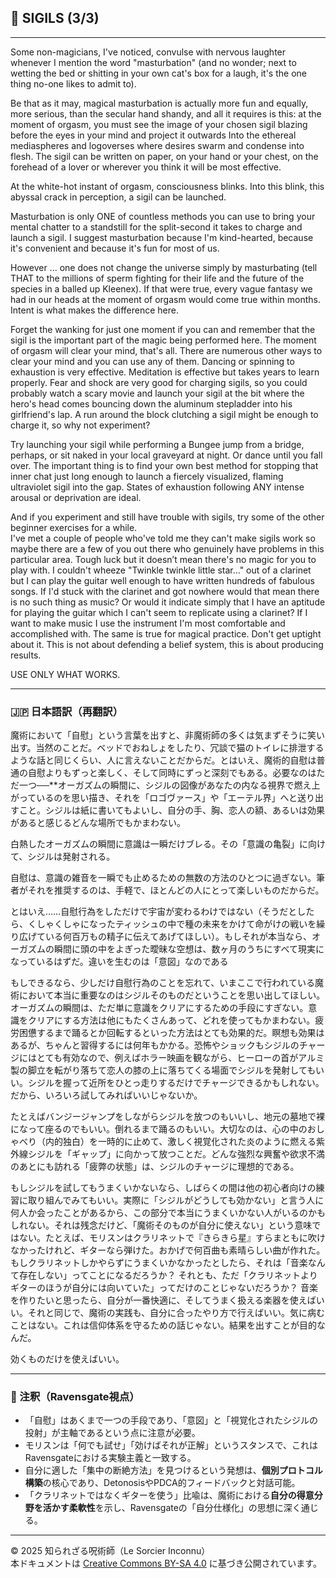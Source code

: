 ## 🧛 SIGILS (3/3)

---

Some non-magicians, I've noticed, convulse with nervous laughter whenever I mention the word "masturbation" (and no wonder; next to wetting the bed or shitting in your own cat's box for a laugh, it's the one thing no-one likes to admit to).  

Be that as it may, magical masturbation is actually more fun and equally, more serious, than the secular hand shandy, and all it requires is this: at the moment of orgasm, you must see the image of your chosen sigil blazing before the eyes in your mind and project it outwards Into the ethereal mediaspheres and logoverses where desires swarm and condense into flesh. The sigil can be written on paper, on your hand or your chest, on the forehead of a lover or wherever you think it will be most effective.  

At the white-hot instant of orgasm, consciousness blinks. Into this blink, this abyssal crack in perception, a sigil can be launched.  

Masturbation is only ONE of countless methods you can use to bring your mental chatter to a standstill for the split-second it takes to charge and launch a sigil. I suggest masturbation because I'm kind-hearted, because it's convenient and because it's fun for most of us.

However ... one does not change the universe simply by masturbating (tell THAT to the millions of sperm fighting for their life and the future of the species in a balled up Kleenex). If that were true, every vague fantasy we had in our heads at the moment of orgasm would come true within months. Intent is what makes the difference here.

Forget the wanking for just one moment if you can and remember that the sigil is the important part of the magic being performed here. The moment of orgasm will clear your mind, that's all. There are numerous other ways to clear your mind and you can use any of them. Dancing or spinning to exhaustion is very effective. Meditation is effective but takes years to learn properly. Fear and shock are very good for charging sigils, so you could probably watch a scary movie and launch your sigil at the bit where the hero's head comes bouncing down the aluminum stepladder into his girlfriend's lap. A run around the block clutching a sigil might be enough to charge it, so why not experiment?

Try launching your sigil while performing a Bungee jump from a bridge, perhaps, or sit naked in your local graveyard at night. Or dance until you fall over. The important thing is to find your own best method for stopping that inner chat just long enough to launch a fiercely visualized, flaming ultraviolet sigil into the gap. States of exhaustion following ANY intense arousal or deprivation are ideal.

And if you experiment and still have trouble with sigils, try some of the other beginner exercises for a while.  
I've met a couple of people who've told me they can't make sigils work so maybe there are a few of you out there who genuinely have problems in this particular area. Tough luck but it doesn’t mean there's no magic for you to play with. I couldn't wheeze "Twinkle twinkle little star..." out of a clarinet but I can play the guitar well enough to have written hundreds of fabulous songs. If I'd stuck with the clarinet and got nowhere would that mean there is no such thing as music? Or would it indicate simply that I have an aptitude for playing the guitar which I can't seem to replicate using a clarinet? If I want to make music I use the instrument I'm most comfortable and accomplished with. The same is true for magical practice. Don't get uptight about it. This is not about defending a belief system, this is about producing results.

USE ONLY WHAT WORKS.

---

### 🇯🇵 日本語訳（再翻訳）

魔術において「自慰」という言葉を出すと、非魔術師の多くは気まずそうに笑い出す。当然のことだ。ベッドでおねしょをしたり、冗談で猫のトイレに排泄するような話と同じくらい、人に言えないことだからだ。とはいえ、魔術的自慰は普通の自慰よりもずっと楽しく、そして同時にずっと深刻でもある。必要なのはただ一つ──**オーガズムの瞬間に、シジルの図像があなたの内なる視界で燃え上がっているのを思い描き、それを「ロゴヴァース」や「エーテル界」へと送り出すこと。シジルは紙に書いてもよいし、自分の手、胸、恋人の額、あるいは効果があると感じるどんな場所でもかまわない。

白熱したオーガズムの瞬間に意識は一瞬だけブレる。その「意識の亀裂」に向けて、シジルは発射される。

自慰は、意識の雑音を一瞬でも止めるための無数の方法のひとつに過ぎない。筆者がそれを推奨するのは、手軽で、ほとんどの人にとって楽しいものだからだ。

とはいえ……自慰行為をしただけで宇宙が変わるわけではない（そうだとしたら、くしゃくしゃになったティッシュの中で種の未来をかけて命がけの戦いを繰り広げている何百万もの精子に伝えてあげてほしい）。もしそれが本当なら、オーガズムの瞬間に頭の中をよぎった曖昧な空想は、数ヶ月のうちにすべて現実になっているはずだ。違いを生むのは「意図」なのである

もしできるなら、少しだけ自慰行為のことを忘れて、いまここで行われている魔術において本当に重要なのはシジルそのものだということを思い出してほしい。オーガズムの瞬間は、ただ単に意識をクリアにするための手段にすぎない。意識をクリアにする方法は他にもたくさんあって、どれを使ってもかまわない。疲労困憊するまで踊るとか回転するといった方法はとても効果的だ。瞑想も効果はあるが、ちゃんと習得するには何年もかかる。恐怖やショックもシジルのチャージにはとても有効なので、例えばホラー映画を観ながら、ヒーローの首がアルミ製の脚立を転がり落ちて恋人の膝の上に落ちてくる場面でシジルを発射してもいい。シジルを握って近所をひとっ走りするだけでチャージできるかもしれない。だから、いろいろ試してみればいいじゃないか。

たとえばバンジージャンプをしながらシジルを放つのもいいし、地元の墓地で裸になって座るのでもいい。倒れるまで踊るのもいい。大切なのは、心の中のおしゃべり（内的独白）を一時的に止めて、激しく視覚化された炎のように燃える紫外線シジルを「ギャップ」に向かって放つことだ。どんな強烈な興奮や欲求不満のあとにも訪れる「疲弊の状態」は、シジルのチャージに理想的である。

もしシジルを試してもうまくいかないなら、しばらくの間は他の初心者向けの練習に取り組んでみてもいい。実際に「シジルがどうしても効かない」と言う人に何人か会ったことがあるから、この部分で本当にうまくいかない人がいるのかもしれない。それは残念だけど、「魔術そのものが自分に使えない」という意味ではない。たとえば、モリスンはクラリネットで『きらきら星』すらまともに吹けなかったけれど、ギターなら弾けた。おかげで何百曲も素晴らしい曲が作れた。もしクラリネットしかやらずにうまくいかなかったとしたら、それは「音楽なんて存在しない」ってことになるだろうか？ それとも、ただ「クラリネットよりギターのほうが自分には向いていた」ってだけのことじゃないだろうか？ 音楽を作りたいと思ったら、自分が一番快適に、そしてうまく扱える楽器を使えばいい。それと同じで、魔術の実践も、自分に合ったやり方で行えばいい。気に病むことはない。これは信仰体系を守るための話じゃない。結果を出すことが目的なんだ。

効くものだけを使えばいい。

---

### 🐌 注釈（Ravensgate視点）

- 「自慰」はあくまで一つの手段であり、「意図」と「視覚化されたシジルの投射」が主軸であるという点に注意が必要。
- モリスンは「何でも試せ」「効けばそれが正解」というスタンスで、これはRavensgateにおける実験主義と一致する。
- 自分に適した「集中の断絶方法」を見つけるという発想は、**個別プロトコル構築**の核心であり、DetonosisやPDCA的フィードバックと対話可能。
- 「クラリネットではなくギターを使う」比喩は、魔術における**自分の得意分野を活かす柔軟性**を示し、Ravensgateの「自分仕様化」の思想に深く通じる。

---

© 2025 知られざる呪術師（Le Sorcier Inconnu）  
本ドキュメントは [Creative Commons BY-SA 4.0](https://creativecommons.org/licenses/by-sa/4.0/deed.ja) に基づき公開されています。
